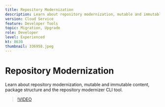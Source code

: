```yaml
---
title: Repository Modernization
description: Learn about repository modernization, mutable and immutable content, package structure and the repository modernizer CLI tool.
version: Cloud Service
feature: Developer Tools
topic: Migration, Upgrade
role: Developer
level: Experienced
kt: 8630
thumbnail: 336958.jpeg
---
```


# Repository Modernization

Learn about repository modernization, mutable and immutable content, package structure and the repository modernizer CLI tool.

>[!VIDEO](https://video.tv.adobe.com/v/336958/?quality=12&learn=on)
